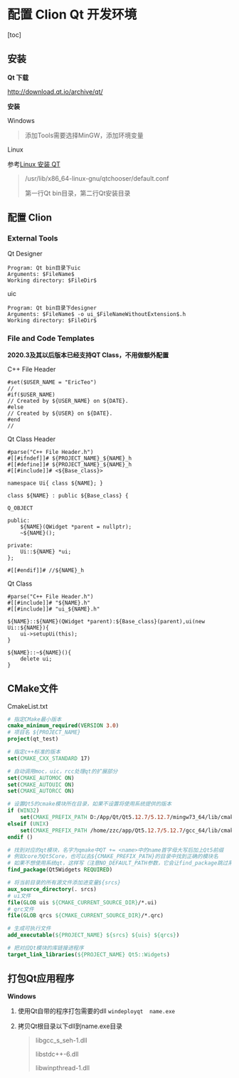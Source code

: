 # 配置 Clion Qt 开发环境

[toc]

## 安装

**Qt 下载** 

<http://download.qt.io/archive/qt/>

**安装**

Windows

> 添加Tools需要选择MinGW，添加环境变量

Linux

参考[Linux 安装 QT](001_Linux安装QT.md)

> /usr/lib/x86_64-linux-gnu/qtchooser/default.conf
>
> 第一行Qt bin目录，第二行Qt安装目录

## 配置 Clion

### External Tools

Qt Designer

```
Program: Qt bin目录下uic
Arguments: $FileName$
Working directory: $FileDir$
```

uic

```
Program: Qt bin目录下designer
Arguments: $FileName$ -o ui_$FileNameWithoutExtension$.h
Working directory: $FileDir$
```

### File and Code Templates

**2020.3及其以后版本已经支持QT Class，不用做额外配置**

C++ File Header

```velocity
#set($USER_NAME = "EricTeo")
//
#if($USER_NAME)
// Created by ${USER_NAME} on ${DATE}.
#else
// Created by ${USER} on ${DATE}.
#end
//
```

Qt Class Header

```velocity
#parse("C++ File Header.h")
#[[#ifndef]]# ${PROJECT_NAME}_${NAME}_h
#[[#define]]# ${PROJECT_NAME}_${NAME}_h
#[[#include]]# <${Base_class}>

namespace Ui{ class ${NAME}; }

class ${NAME} : public ${Base_class} {

Q_OBJECT

public:
    ${NAME}(QWidget *parent = nullptr);
    ~${NAME}();

private:
    Ui::${NAME} *ui;
};

#[[#endif]]# //${NAME}_h

```



Qt Class

```velocity
#parse("C++ File Header.h")
#[[#include]]# "${NAME}.h"
#[[#include]]# "ui_${NAME}.h"

${NAME}::${NAME}(QWidget *parent):${Base_class}(parent),ui(new Ui::${NAME}){
    ui->setupUi(this);
}

${NAME}::~${NAME}(){
    delete ui;
}
```



## CMake文件

CmakeList.txt

``` cmake
# 指定CMake最小版本
cmake_minimum_required(VERSION 3.0)
# 项目名 ${PROJECT_NAME}
project(qt_test)

# 指定c++标准的版本
set(CMAKE_CXX_STANDARD 17)

# 自动调用moc，uic，rcc处理qt的扩展部分
set(CMAKE_AUTOMOC ON)
set(CMAKE_AUTOUIC ON)
set(CMAKE_AUTORCC ON)

# 设置Qt5的cmake模块所在目录，如果不设置将使用系统提供的版本
if (WIN32)
    set(CMAKE_PREFIX_PATH D:/App/Qt/Qt5.12.7/5.12.7/mingw73_64/lib/cmake)
elseif (UNIX)
    set(CMAKE_PREFIX_PATH /home/zzc/app/Qt5.12.7/5.12.7/gcc_64/lib/cmake)
endif ()

# 找到对应的qt模块，名字为qmake中QT += <name>中的name首字母大写后加上Qt5前缀
# 例如core为Qt5Core，也可以去${CMAKE_PREFIX_PATH}的目录中找到正确的模块名
# 如果不想使用系统qt，这样写（注意NO_DEFAULT_PATH参数，它会让find_package跳过系统目录的查找）：
find_package(Qt5Widgets REQUIRED)

# 将当前目录的所有源文件添加进变量${srcs}
aux_source_directory(. srcs)
# ui文件
file(GLOB uis ${CMAKE_CURRENT_SOURCE_DIR}/*.ui)
# qrc文件
file(GLOB qrcs ${CMAKE_CURRENT_SOURCE_DIR}/*.qrc)

# 生成可执行文件
add_executable(${PROJECT_NAME} ${srcs} ${uis} ${qrcs})

# 把对应Qt模块的库链接进程序
target_link_libraries(${PROJECT_NAME} Qt5::Widgets)
```

## 打包Qt应用程序

**Windows**

1. 使用Qt自带的程序打包需要的dll
 ```windeployqt  name.exe```

2. 拷贝Qt根目录以下dll到name.exe目录

    > libgcc_s_seh-1.dll
    >
    > libstdc++-6.dll
    >
    > libwinpthread-1.dll
